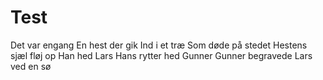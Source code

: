 # Test
Det var engang
En hest der gik
Ind i et træ
Som døde på stedet
Hestens sjæl fløj op
Han hed Lars
Hans rytter hed Gunner 
Gunner begravede Lars ved en sø
